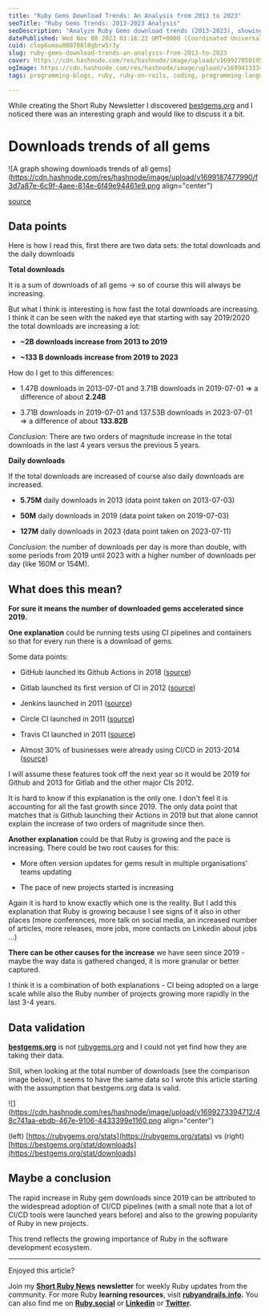 ```yaml
---
title: "Ruby Gems Download Trends: An Analysis from 2013 to 2023"
seoTitle: "Ruby Gems Trends: 2013-2023 Analysis"
seoDescription: "Analyze Ruby Gems download trends (2013-2023), showing rapid growth from 2019, likely linked to CI/CD adoption and Ruby's rising popularity"
datePublished: Wed Nov 08 2023 03:16:22 GMT+0000 (Coordinated Universal Time)
cuid: clop6umau000708l0gbrw5r3y
slug: ruby-gems-download-trends-an-analysis-from-2013-to-2023
cover: https://cdn.hashnode.com/res/hashnode/image/upload/v1699270501957/e58a4923-cffa-41b1-915d-a697e4460d36.png
ogImage: https://cdn.hashnode.com/res/hashnode/image/upload/v1699413334318/4bb7097c-0ff5-4562-9b84-99f0f857e299.png
tags: programming-blogs, ruby, ruby-on-rails, coding, programming-languages

---
```


While creating the Short Ruby Newsletter I discovered [bestgems.org](https://bestgems.org) and I noticed there was an interesting graph and would like to discuss it a bit.

# Downloads trends of all gems

![A graph showing downloads trends of all gems](https://cdn.hashnode.com/res/hashnode/image/upload/v1699187477990/f3d7a87e-6c9f-4aee-814e-6f49e94461e9.png align="center")

[source](https://bestgems.org/stat/downloads)

## Data points

Here is how I read this, first there are two data sets: the total downloads and the daily downloads

**Total downloads**

It is a sum of downloads of all gems -&gt; so of course this will always be increasing.

But what I think is interesting is how fast the total downloads are increasing. I think it can be seen with the naked eye that starting with say 2019/2020 the total downloads are increasing a lot:

* **~2B downloads increase from 2013 to 2019**
    
* **~133 B downloads increase from 2019 to 2023**
    

How do I get to this differences:

* 1.47B downloads in 2013-07-01 and 3.71B downloads in 2019-07-01 =&gt; a difference of about **2.24B**
    
* 3.71B downloads in 2019-07-01 and 137.53B downloads in 2023-07-01 =&gt; a difference of about **133.82B**
    

*Conclusion:* There are two orders of magnitude increase in the total downloads in the last 4 years versus the previous 5 years.

**Daily downloads**

If the total downloads are increased of course also daily downloads are increased.

* **5.75M** daily downloads in 2013 (data point taken on 2013-07-03)
    
* **50M** daily downloads in 2019 (data point taken on 2019-07-03)
    
* **127M** daily downloads in 2023 (data point taken on 2023-07-11)
    

*Conclusion*: the number of downloads per day is more than double, with some periods from 2019 until 2023 with a higher number of downloads per day (like 160M or 154M).

## What does this mean?

**For sure it means the number of downloaded gems accelerated since 2019.**

**One explanation** could be running tests using CI pipelines and containers so that for every run there is a download of gems.

Some data points:

* GitHub launched its Github Actions in 2018 ([source](https://resources.github.com/devops/tools/automation/actions/#))
    
* Gitlab launched its first version of CI in 2012 ([source](https://handbook.gitlab.com/handbook/company/history/#2012-gitlabcom))
    
* Jenkins launched in 2011 ([source](https://www.cloudbees.com/jenkins/what-is-jenkins))
    
* Circle CI launched in 2011 ([source](https://circleci.com/careers/))
    
* Travis CI launched in 2011 ([source](https://www.travis-ci.com/about-us/))
    
* Almost 30% of businesses were already using CI/CD in 2013-2014 ([source](https://www.apexon.com/blog/the-road-to-cicd-a-short-history-of-agile-development/))
    

I will assume these features took off the next year so it would be 2019 for Github and 2013 for Gitlab and the other major CIs 2012.

It is hard to know if this explanation is the only one. I don't feel it is accounting for all the fast growth since 2019. The only data point that matches that is Github launching their Actions in 2019 but that alone cannot explain the increase of two orders of magnitude since then.

**Another explanation** could be that Ruby is growing and the pace is increasing. There could be two root causes for this:

* More often version updates for gems result in multiple organisations' teams updating
    
* The pace of new projects started is increasing
    

Again it is hard to know exactly which one is the reality. But I add this explanation that Ruby is growing because I see signs of it also in other places (more conferences, more talk on social media, an increased number of articles, more releases, more jobs, more contacts on Linkedin about jobs ...)

**There can be other causes for the increase** we have seen since 2019 - maybe the way data is gathered changed, it is more granular or better captured.

I think it is a combination of both explanations - CI being adopted on a large scale while also the Ruby number of projects growing more rapidly in the last 3-4 years.

## Data validation

[**bestgems.org**](https://bestgems.org) is not [rubygems.org](https://rubygems.org) and I could not yet find how they are taking their data.

Still, when looking at the total number of downloads (see the comparison image below), it seems to have the same data so I wrote this article starting with the assumption that bestgems.org data is valid.

![](https://cdn.hashnode.com/res/hashnode/image/upload/v1699273394712/48c741aa-ebdb-467e-9106-4433399e1160.png align="center")

(left) [https://rubygems.org/stats](https://rubygems.org/stats) vs (right) [https://bestgems.org/stat/downloads](https://bestgems.org/stat/downloads)

## Maybe a conclusion

The rapid increase in Ruby gem downloads since 2019 can be attributed to the widespread adoption of CI/CD pipelines (with a small note that a lot of CI/CD tools were launched years before) and also to the growing popularity of Ruby in new projects.

This trend reflects the growing importance of Ruby in the software development ecosystem.

---

Enjoyed this article?

Join my [**Short Ruby News**](https://shortruby.com/) **newsletter** for weekly Ruby updates from the community. For more Ruby **learning resources**, visit [**rubyandrails.info**](http://rubyandrails.info)**.** You can also find me on [**Ruby.social**](http://onRuby.social) or [**Linkedin**](https://linkedin.com/in/lucianghinda) or [**Twitter**](https://x.com/lucianghinda)**.**